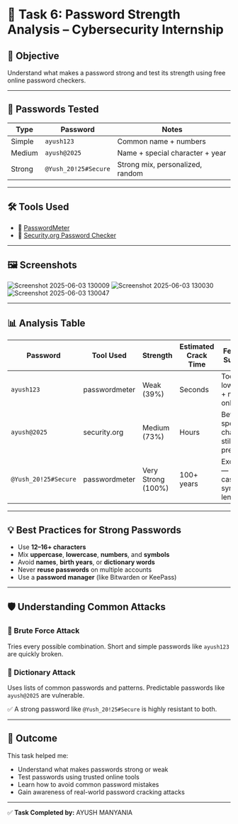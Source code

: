 # 🔐 Task 6: Password Strength Analysis – Cybersecurity Internship

## 🎯 Objective
Understand what makes a password strong and test its strength using free online password checkers.

---

## 🧪 Passwords Tested

| Type    | Password             | Notes                             |
|---------|----------------------|-----------------------------------|
| Simple  | `ayush123`           | Common name + numbers             |
| Medium  | `ayush@2025`         | Name + special character + year   |
| Strong  | `@Yush_20!25#Secure` | Strong mix, personalized, random  |

---

## 🛠️ Tools Used
- 🔗 [PasswordMeter](https://www.passwordmeter.com)
- 🔗 [Security.org Password Checker](https://www.security.org/how-secure-is-my-password/)

---

## 🖼️ Screenshots
![Screenshot 2025-06-03 130009](https://github.com/user-attachments/assets/2ece6e27-32d9-47f0-abc1-a28c9d619130)
![Screenshot 2025-06-03 130030](https://github.com/user-attachments/assets/ec76c6e3-f11d-4970-949b-d745f3af1ee0)
![Screenshot 2025-06-03 130047](https://github.com/user-attachments/assets/f7c12b7c-3eb1-4505-abb1-f1a0db7533ca)




---

## 📊 Analysis Table

| Password             | Tool Used         | Strength      | Estimated Crack Time | Feedback Summary                              |
|----------------------|-------------------|---------------|-----------------------|-----------------------------------------------|
| `ayush123`           | passwordmeter     | Weak (39%)    | Seconds               | Too short, lowercase + numbers only           |
| `ayush@2025`         | security.org      | Medium (73%)  | Hours                 | Better with special char, but still predictable |
| `@Yush_20!25#Secure` | passwordmeter     | Very Strong (100%) | 100+ years         | Excellent — mix of cases, symbols, length     |

---

## 💡 Best Practices for Strong Passwords
- Use **12–16+ characters**
- Mix **uppercase**, **lowercase**, **numbers**, and **symbols**
- Avoid **names**, **birth years**, or **dictionary words**
- Never **reuse passwords** on multiple accounts
- Use a **password manager** (like Bitwarden or KeePass)

---

## 🛡️ Understanding Common Attacks

### 🔸 Brute Force Attack
Tries every possible combination. Short and simple passwords like `ayush123` are quickly broken.

### 🔸 Dictionary Attack
Uses lists of common passwords and patterns. Predictable passwords like `ayush@2025` are vulnerable.

✅ A strong password like `@Yush_20!25#Secure` is highly resistant to both.

---

## 📌 Outcome
This task helped me:
- Understand what makes passwords strong or weak
- Test passwords using trusted online tools
- Learn how to avoid common password mistakes
- Gain awareness of real-world password cracking attacks

---

✅ **Task Completed by:** AYUSH MANYANIA

